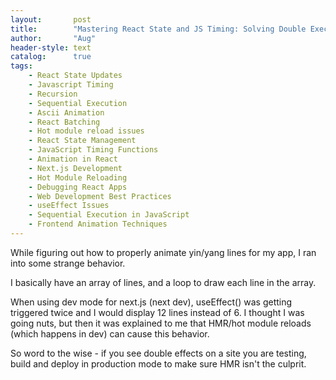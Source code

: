 ```yaml
---
layout:       post
title:        "Mastering React State and JS Timing: Solving Double Execution in Development Mode"
author:       "Aug"
header-style: text
catalog:      true
tags:
    - React State Updates
    - Javascript Timing
    - Recursion
    - Sequential Execution
    - Ascii Animation
    - React Batching
    - Hot module reload issues
    - React State Management
    - JavaScript Timing Functions
    - Animation in React
    - Next.js Development
    - Hot Module Reloading
    - Debugging React Apps
    - Web Development Best Practices
    - useEffect Issues
    - Sequential Execution in JavaScript
    - Frontend Animation Techniques
---
```


While figuring out how to properly animate yin/yang lines for my app, I ran into
some strange behavior.

I basically have an array of lines, and a loop to draw each line in the array.

When using dev mode for next.js (next dev), useEffect() was getting triggered twice and I would display 12 lines instead of 6.  I thought I was going nuts, but
then it was explained to me that HMR/hot module reloads (which happens in dev) can cause this behavior.

So word to the wise - if you see double effects on a site you are testing, build and deploy
in production mode to make sure HMR isn't the culprit.



